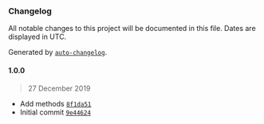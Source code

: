 ### Changelog

All notable changes to this project will be documented in this file. Dates are displayed in UTC.

Generated by [`auto-changelog`](https://github.com/CookPete/auto-changelog).

#### 1.0.0

> 27 December 2019

- Add methods [`8f1da51`](https://github.com/jvandenaardweg/playpost-synthesizer/commit/8f1da51e8f47c612a918c40d3c6835c538963a22)
- Initial commit [`9e44624`](https://github.com/jvandenaardweg/playpost-synthesizer/commit/9e4462468624840993bfd2f29cc29415802047a8)

